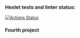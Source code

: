 ### Hexlet tests and linter status:
[![Actions Status](https://github.com/kronnoss37/frontend-project-12/actions/workflows/hexlet-check.yml/badge.svg)](https://github.com/kronnoss37/frontend-project-12/actions)
### Fourth project